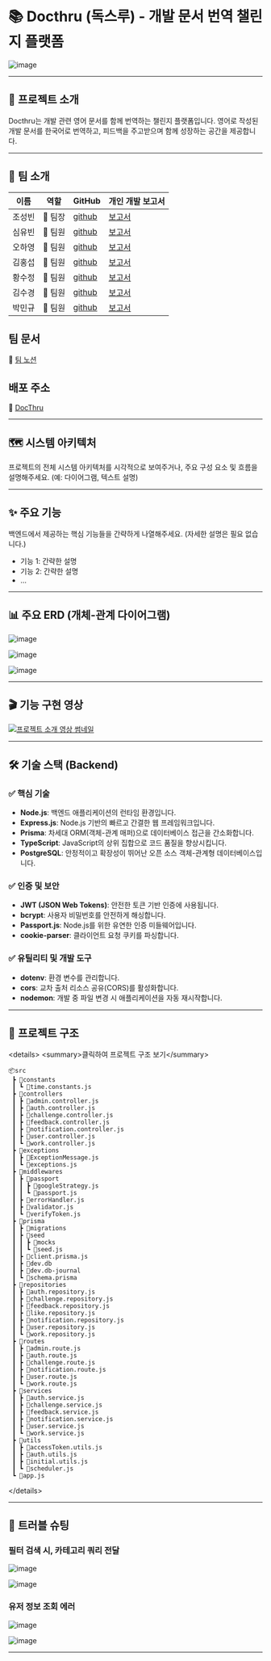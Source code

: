 # 📚 Docthru (독스루) - 개발 문서 번역 챌린지 플랫폼

![image](https://github.com/user-attachments/assets/111a1379-7089-4d1d-9cf7-f02f8bb41d44)

-----

## 🚀 프로젝트 소개

Docthru는 개발 관련 영어 문서를 함께 번역하는 챌린지 플랫폼입니다. 영어로 작성된 개발 문서를 한국어로 번역하고, 피드백을 주고받으며 함께 성장하는 공간을 제공합니다.

-----

## 👥 팀 소개

| 이름   | 역할    | GitHub                                   | 개인 개발 보고서                                                 |
| ------ | ------- | ---------------------------------------- | ---------------------------------------------------------------- |
| 조성빈 | 🍉 팀장 | [github](https://github.com/JJOBO/)      | [보고서](https://www.notion.so/1ec2facab63c81eca07af4d8f2bd39c0) |
| 심유빈 | 🍒 팀원 | [github](https://github.com/shimyubin/)  | [보고서](https://www.notion.so/1f32facab63c8063af31e35ceaf5e7a8) |
| 오하영 | 🍑 팀원 | [github](https://github.com/fiivxyxxng/) | [보고서](https://www.notion.so/1f32facab63c8096b969da4f5399bd3a) |
| 김홍섭 | 🍇 팀원 | [github](https://github.com/rakaso598/)  | [보고서](https://www.notion.so/1f32facab63c80088ad2eba91feb3155) |
| 황수정 | 🍎 팀원 | [github](https://github.com/suejeong/)   | [보고서](https://www.notion.so/1f32facab63c80b08333f61e56fa361e) |
| 김수경 | 🍊 팀원 | [github](https://github.com/suKyoung25/) | [보고서](https://www.notion.so/1f32facab63c806bb835c90523b6869b) |
| 박민규 | 🍈 팀원 | [github](https://github.com/gksktl111/)  | [보고서](https://www.notion.so/1f32facab63c80b4b1c0f468d3656e78) |

## 팀 문서

📝 [팀 노션](https://www.notion.so/1ec2facab63c808d9b80ca0759018768?v=1ec2facab63c8156b3aa000c4b136520)

## 배포 주소

🚀 [DocThru](https://6-docthru-3team-fe-dev.vercel.app/)

-----

## 🗺️ 시스템 아키텍처

프로젝트의 전체 시스템 아키텍처를 시각적으로 보여주거나, 주요 구성 요소 및 흐름을 설명해주세요. (예: 다이어그램, 텍스트 설명)

-----

## ✨ 주요 기능

백엔드에서 제공하는 핵심 기능들을 간략하게 나열해주세요. (자세한 설명은 필요 없습니다.)

  * 기능 1: 간략한 설명
  * 기능 2: 간략한 설명
  * ...

-----

## 📊 주요 ERD (개체-관계 다이어그램)

![image](https://github.com/user-attachments/assets/0d9ab8b4-b173-4d30-bae9-8c99ea2adf28)

![image](https://github.com/user-attachments/assets/78a6f046-f11b-435a-96b9-425b92dd65a5)

![image](https://github.com/user-attachments/assets/753396ea-70eb-4889-ac33-1d17a9827507)

-----

## 🎬 기능 구현 영상

[![프로젝트 소개 영상 썸네일](https://github.com/user-attachments/assets/0938a97a-4a0b-4206-a678-4fc871b9edbb)](https://youtu.be/EClrOPXoyFY)

-----

## 🛠️ 기술 스택 (Backend)

### ✅ 핵심 기술

* **Node.js**: 백엔드 애플리케이션의 런타임 환경입니다.
* **Express.js**: Node.js 기반의 빠르고 간결한 웹 프레임워크입니다.
* **Prisma**: 차세대 ORM(객체-관계 매퍼)으로 데이터베이스 접근을 간소화합니다.
* **TypeScript**: JavaScript의 상위 집합으로 코드 품질을 향상시킵니다.
* **PostgreSQL**: 안정적이고 확장성이 뛰어난 오픈 소스 객체-관계형 데이터베이스입니다.

### ✅ 인증 및 보안

* **JWT (JSON Web Tokens)**: 안전한 토큰 기반 인증에 사용됩니다.
* **bcrypt**: 사용자 비밀번호를 안전하게 해싱합니다.
* **Passport.js**: Node.js를 위한 유연한 인증 미들웨어입니다.
* **cookie-parser**: 클라이언트 요청 쿠키를 파싱합니다.

### ✅ 유틸리티 및 개발 도구

* **dotenv**: 환경 변수를 관리합니다.
* **cors**: 교차 출처 리소스 공유(CORS)를 활성화합니다.
* **nodemon**: 개발 중 파일 변경 시 애플리케이션을 자동 재시작합니다.

-----

## 🧩 프로젝트 구조

\<details\>
\<summary\>클릭하여 프로젝트 구조 보기\</summary\>

```
📦src
 ┣ 📂constants
 ┃ ┗ 📜time.constants.js
 ┣ 📂controllers
 ┃ ┣ 📜admin.controller.js
 ┃ ┣ 📜auth.controller.js
 ┃ ┣ 📜challenge.controller.js
 ┃ ┣ 📜feedback.controller.js
 ┃ ┣ 📜notification.controller.js
 ┃ ┣ 📜user.controller.js
 ┃ ┗ 📜work.controller.js
 ┣ 📂exceptions
 ┃ ┣ 📜ExceptionMessage.js
 ┃ ┗ 📜exceptions.js
 ┣ 📂middlewares
 ┃ ┣ 📂passport
 ┃ ┃ ┣ 📜googleStrategy.js
 ┃ ┃ ┗ 📜passport.js
 ┃ ┣ 📜errorHandler.js
 ┃ ┣ 📜validator.js
 ┃ ┗ 📜verifyToken.js
 ┣ 📂prisma
 ┃ ┣ 📂migrations
 ┃ ┣ 📂seed
 ┃ ┃ ┣ 📂mocks
 ┃ ┃ ┗ 📜seed.js
 ┃ ┣ 📜client.prisma.js
 ┃ ┣ 📜dev.db
 ┃ ┣ 📜dev.db-journal
 ┃ ┗ 📜schema.prisma
 ┣ 📂repositories
 ┃ ┣ 📜auth.repository.js
 ┃ ┣ 📜challenge.repository.js
 ┃ ┣ 📜feedback.repository.js
 ┃ ┣ 📜like.repository.js
 ┃ ┣ 📜notification.repository.js
 ┃ ┣ 📜user.repository.js
 ┃ ┗ 📜work.repository.js
 ┣ 📂routes
 ┃ ┣ 📜admin.route.js
 ┃ ┣ 📜auth.route.js
 ┃ ┣ 📜challenge.route.js
 ┃ ┣ 📜notification.route.js
 ┃ ┣ 📜user.route.js
 ┃ ┗ 📜work.route.js
 ┣ 📂services
 ┃ ┣ 📜auth.service.js
 ┃ ┣ 📜challenge.service.js
 ┃ ┣ 📜feedback.service.js
 ┃ ┣ 📜notification.service.js
 ┃ ┣ 📜user.service.js
 ┃ ┗ 📜work.service.js
 ┣ 📂utils
 ┃ ┣ 📜accessToken.utils.js
 ┃ ┣ 📜auth.utils.js
 ┃ ┣ 📜initial.utils.js
 ┃ ┗ 📜scheduler.js
 ┗ 📜app.js
```

\</details\>

-----

## 🤯 트러블 슈팅

### 필터 검색 시, 카테고리 쿼리 전달

![image](https://github.com/user-attachments/assets/26854d51-c80d-4cff-8395-3bbbc978cd09)

![image](https://github.com/user-attachments/assets/6ca24c62-21d0-4821-9012-f7eab6c52077)

### 유저 정보 조회 에러

![image](https://github.com/user-attachments/assets/d0c5adf1-f20a-4b5d-9fdd-180a50d37302)

![image](https://github.com/user-attachments/assets/b27c38c1-6af7-4a33-a5e2-897fe8444d19)

-----
